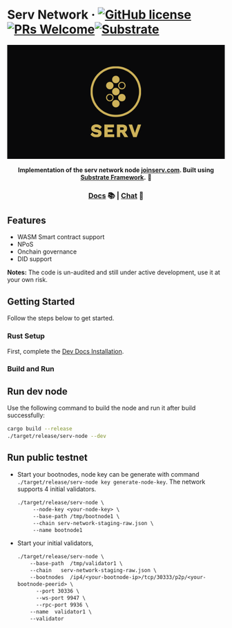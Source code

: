 # Serv Network &middot; [![GitHub license](https://img.shields.io/badge/license-GPL3%2FApache2-blue)](#LICENSE) [![PRs Welcome](https://img.shields.io/badge/PRs-welcome-brightgreen.svg)](docs/CONTRIBUTING.adoc)[![Substrate](https://img.shields.io/badge/v.4-Substrate-blue)](https://substrate.io/)
<div align="center">
  <p align="center">
    <img src="/docs/media/serv.png">
  </p>
  <strong>Implementation of the serv network node <a href="https://joinserv.com">joinserv.com</a>. Built using <a href="https://github.com/paritytech/substrate">Substrate Framework</a>.</strong> 🚀

  <h3>
    <a href="https://docs.substrate.io">Docs</a> 📚
    <span> | </span>
    <a href="https://discord.gg/H8AZxzh7sx">Chat</a> 💬
  </h3>

</div>

## Features

* WASM Smart contract support
* NPoS
* Onchain governance
* DID support

**Notes:** The code is un-audited and still under active development, use it at your own risk.

## Getting Started

Follow the steps below to get started.

### Rust Setup

First, complete the [Dev Docs Installation](https://docs.substrate.io/install/).

### Build and Run

## Run dev node

Use the following command to build the node and run it after build successfully:

```sh
cargo build --release
./target/release/serv-node --dev
```

## Run public testnet

* Start your bootnodes, node key can be generate with command `./target/release/serv-node key generate-node-key`. The network supports 4 initial validators.
  ```shell
  ./target/release/serv-node \
       --node-key <your-node-key> \
       --base-path /tmp/bootnode1 \
       --chain serv-network-staging-raw.json \
       --name bootnode1
  ```
* Start your initial validators,
  ```shell
  ./target/release/serv-node \
      --base-path  /tmp/validator1 \
      --chain   serv-network-staging-raw.json \
      --bootnodes  /ip4/<your-bootnode-ip>/tcp/30333/p2p/<your-bootnode-peerid> \
	    --port 30336 \
	    --ws-port 9947 \
	    --rpc-port 9936 \
      --name  validator1 \
      --validator
  ```